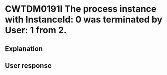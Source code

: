 # CWTDM0191I The process instance with InstanceId: 0 was terminated by User: 1 from 2.

## Explanation

## User response